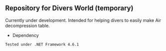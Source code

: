 ## Repository for Divers World (temporary)

Currently under development.
Intended for helping divers to easily make Air decompression table.

* Dependency
```
Tested under .NET Framework 4.6.1
```

